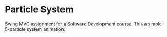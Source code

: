 # Particle System

Swing MVC assignment for a Software Development course. 
This a simple 5-particle system animation.  
